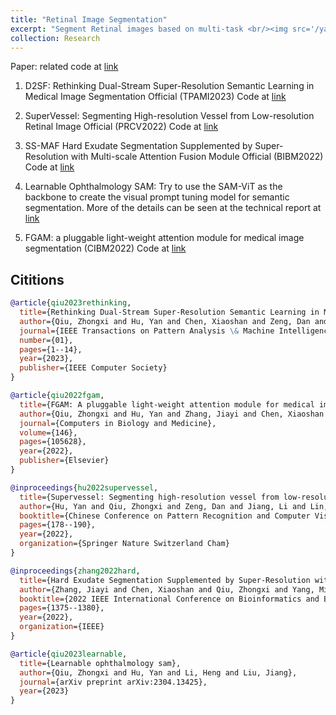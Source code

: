 ```yaml
---
title: "Retinal Image Segmentation"
excerpt: "Segment Retinal images based on multi-task <br/><img src='/yanhu/images/segnet.png'>"
collection: Research
---
```

Paper: related code at [link](https://github.com/Qsingle/imed_vision)
1. D2SF: Rethinking Dual-Stream Super-Resolution Semantic Learning in Medical Image Segmentation Official (TPAMI2023)
  Code at [link](https://github.com/Qsingle/imed_vision)

2. SuperVessel: Segmenting High-resolution Vessel from Low-resolution Retinal Image Official (PRCV2022)
  Code at [link](https://github.com/Qsingle/imed_vision)
   
3. SS-MAF Hard Exudate Segmentation Supplemented by Super-Resolution with Multi-scale Attention Fusion Module Official (BIBM2022)
  Code at [link](https://github.com/Qsingle/imed_vision)
   
4. Learnable Ophthalmology SAM: 
   Try to use the SAM-ViT as the backbone to create the visual prompt tuning model for semantic segmentation. More of the details can be seen at the technical report at [link](https://github.com/Qsingle/LearnablePromptSAM)

5. FGAM: a pluggable light-weight attention module for medical image segmentation (CIBM2022)
   Code at [link](https://github.com/Qsingle/FGAM)

## Cititions

```bibtex
@article{qiu2023rethinking,
  title={Rethinking Dual-Stream Super-Resolution Semantic Learning in Medical Image Segmentation},
  author={Qiu, Zhongxi and Hu, Yan and Chen, Xiaoshan and Zeng, Dan and Hu, Qingyong and Liu, Jiang},
  journal={IEEE Transactions on Pattern Analysis \& Machine Intelligence},
  number={01},
  pages={1--14},
  year={2023},
  publisher={IEEE Computer Society}
}

@article{qiu2022fgam,
  title={FGAM: A pluggable light-weight attention module for medical image segmentation},
  author={Qiu, Zhongxi and Hu, Yan and Zhang, Jiayi and Chen, Xiaoshan and Liu, Jiang},
  journal={Computers in Biology and Medicine},
  volume={146},
  pages={105628},
  year={2022},
  publisher={Elsevier}
}

@inproceedings{hu2022supervessel,
  title={Supervessel: Segmenting high-resolution vessel from low-resolution retinal image},
  author={Hu, Yan and Qiu, Zhongxi and Zeng, Dan and Jiang, Li and Lin, Chen and Liu, Jiang},
  booktitle={Chinese Conference on Pattern Recognition and Computer Vision (PRCV)},
  pages={178--190},
  year={2022},
  organization={Springer Nature Switzerland Cham}
}

@inproceedings{zhang2022hard,
  title={Hard Exudate Segmentation Supplemented by Super-Resolution with Multi-scale Attention Fusion Module},
  author={Zhang, Jiayi and Chen, Xiaoshan and Qiu, Zhongxi and Yang, Mingming and Hu, Yan and Liu, Jiang},
  booktitle={2022 IEEE International Conference on Bioinformatics and Biomedicine (BIBM)},
  pages={1375--1380},
  year={2022},
  organization={IEEE}
}

@article{qiu2023learnable,
  title={Learnable ophthalmology sam},
  author={Qiu, Zhongxi and Hu, Yan and Li, Heng and Liu, Jiang},
  journal={arXiv preprint arXiv:2304.13425},
  year={2023}
}


```
